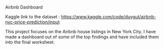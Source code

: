 Airbnb Dashboard 

Kaggle link to the dataset : https://www.kaggle.com/code/duygut/airbnb-nyc-price-prediction/input

This project focuses on the Airbnb house listings in New York City. I have made a dashboard out of some of the top findings and have included them into the final worksheet.
